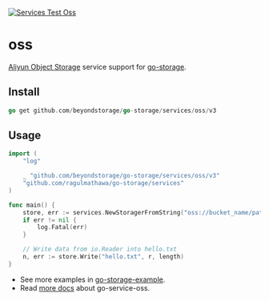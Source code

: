 [![Services Test Oss](https://github.com/beyondstorage/go-storage/actions/workflows/services-test-oss.yml/badge.svg)](https://github.com/beyondstorage/go-storage/actions/workflows/services-test-oss.yml)

# oss

[Aliyun Object Storage](https://cn.aliyun.com/product/oss) service support for
[go-storage](https://github.com/beyondstorage/go-storage).

## Install

```go
go get github.com/beyondstorage/go-storage/services/oss/v3
```

## Usage

```go
import (
	"log"

	_ "github.com/beyondstorage/go-storage/services/oss/v3"
	"github.com/ragulmathawa/go-storage/services"
)

func main() {
	store, err := services.NewStoragerFromString("oss://bucket_name/path/to/workdir?credential=hmac:<access_key>:<secret_key>&endpoint=https:<location>.aliyuncs.com")
	if err != nil {
		log.Fatal(err)
	}

	// Write data from io.Reader into hello.txt
	n, err := store.Write("hello.txt", r, length)
}
```

- See more examples in
  [go-storage-example](https://github.com/beyondstorage/go-storage-example).
- Read [more docs](https://beyondstorage.io/docs/go-storage/services/oss) about
  go-service-oss.
